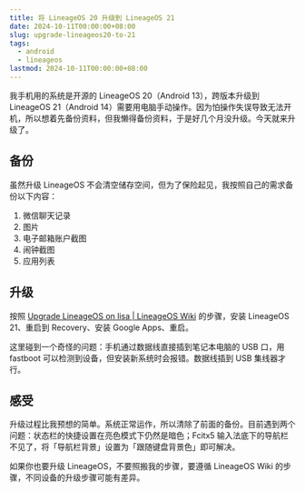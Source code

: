 ```yaml
---
title: 将 LineageOS 20 升级到 LineageOS 21
date: 2024-10-11T00:00:00+08:00
slug: upgrade-lineageos20-to-21
tags:
  - android
  - lineageos
lastmod: 2024-10-11T00:00:00+08:00
---
```


我手机用的系统是开源的 LineageOS 20（Android 13），跨版本升级到 LineageOS 21（Android 14）需要用电脑手动操作。因为怕操作失误导致无法开机，所以想着先备份资料，但我懒得备份资料，于是好几个月没升级。今天就来升级了。

## 备份

虽然升级 LineageOS 不会清空储存空间，但为了保险起见，我按照自己的需求备份以下内容：

1. 微信聊天记录
2. 图片
3. 电子邮箱账户截图
4. 闹钟截图
5. 应用列表

## 升级

按照 [Upgrade LineageOS on lisa | LineageOS Wiki](https://wiki.lineageos.org/devices/lisa/upgrade/variant3/) 的步骤，安装 LineageOS 21、重启到 Recovery、安装 Google Apps、重启。

这里碰到一个奇怪的问题：手机通过数据线直接插到笔记本电脑的 USB 口，用 fastboot 可以检测到设备，但安装新系统时会报错。数据线插到 USB 集线器才行。

## 感受

升级过程比我预想的简单。系统正常运作，所以清除了前面的备份。目前遇到两个问题：状态栏的快捷设置在亮色模式下仍然是暗色；Fcitx5 输入法底下的导航栏不见了，将「导航栏背景」设置为「跟随键盘背景色」即可解决。

如果你也要升级 LineageOS，不要照搬我的步骤，要遵循 LineageOS Wiki 的步骤，不同设备的升级步骤可能有差异。